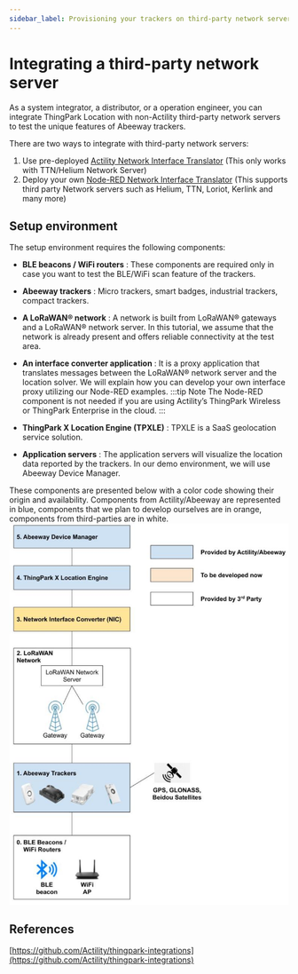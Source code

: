 ```yaml
---
sidebar_label: Provisioning your trackers on third-party network servers
---
```

# Integrating a third-party network server
As a system integrator, a distributor, or a operation engineer, you can integrate ThingPark Location with non-Actility third-party network servers to test the unique features of Abeeway trackers.<br/>

There are two ways to integrate with third-party network servers:
1. Use pre-deployed [Actility Network Interface Translator](thingpark-x-location-engine-network-interface-translator-setup-guide.md) (This only works with TTN/Helium Network Server)
2. Deploy your own [Node-RED Network Interface Translator](../../../getting-started/provisioning-your-trackers-on-lorawan-networks/provisioning-your-trackers-on-third-party-network-servers/using-the-node-red-network-interface-translator/index.md) (This supports third party Network servers such as Helium, TTN, Loriot, Kerlink and many more)

## Setup environment
The setup environment requires the following components:
* **BLE beacons / WiFi routers** : These components are required only in case you want to test the BLE/WiFi scan feature of the trackers.<br/>

* **Abeeway trackers** : Micro trackers, smart badges, industrial trackers, compact trackers.
* **A LoRaWAN® network** : A network is built from LoRaWAN® gateways and a LoRaWAN® network server. In this tutorial, we assume that the network is already present and offers reliable connectivity at the test area.
* **An interface converter application** : It is a proxy application that translates messages between the LoRaWAN® network server and the location solver. We will explain how you can develop your own interface proxy utilizing our Node-RED examples. 
:::tip Note
 The Node-RED component is not needed if you are using Actility’s ThingPark Wireless or ThingPark Enterprise in the cloud.
:::
* **ThingPark X Location Engine (TPXLE)** : TPXLE is a SaaS geolocation service solution.
* **Application servers** : The application servers will visualize the location data reported by the trackers. In our demo environment, we will use Abeeway Device Manager.

These components are presented below with a color code showing their origin and availability. Components from Actility/Abeeway are represented in blue, components that we plan to develop ourselves are in orange, components from third-parties are in white.
![img](./images/3rdpartyNScomponents_747x1017.jpg)
## References
[https://github.com/Actility/thingpark-integrations](https://github.com/Actility/thingpark-integrations)

